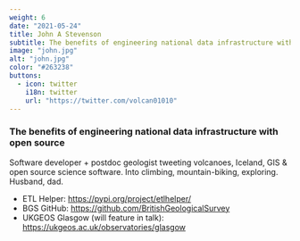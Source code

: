 ```yaml
---
weight: 6
date: "2021-05-24"
title: John A Stevenson
subtitle: The benefits of engineering national data infrastructure with open source
image: "john.jpg"
alt: "john.jpg"
color: "#263238"
buttons:
  - icon: twitter
    i18n: twitter
    url: "https://twitter.com/volcan01010"
---
```


### The benefits of engineering national data infrastructure with open source

Software developer + postdoc geologist tweeting volcanoes, Iceland, GIS & open
source science software. Into climbing, mountain-biking, exploring. Husband,
dad.

* ETL Helper: https://pypi.org/project/etlhelper/
* BGS GitHub: https://github.com/BritishGeologicalSurvey
* UKGEOS Glasgow (will feature in talk): https://ukgeos.ac.uk/observatories/glasgow
